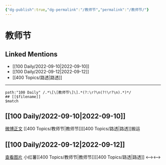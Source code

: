 ```yaml
---
{"dg-publish":true,"dg-permalink":"/教师节","permalink":"/教师节/"}
---
```


# 教师节

## Linked Mentions
- [[100 Daily/2022-09-10\|2022-09-10]]
- [[100 Daily/2022-09-12\|2022-09-12]]
- [[400 Topics/路透\|路透]]


---

```expander
path:"100 Daily" /.*\[\[教师节\]\].*(?:\r?\n(?!\r?\n).*)*/
## [[$filename]]
$match
```
## [[100 Daily/2022-09-10\|2022-09-10]]
[微博正文](https://m.weibo.cn/5688941264/4812239275825846) [[400 Topics/教师节\|教师节]][[400 Topics/路透\|路透]]搬运
## [[100 Daily/2022-09-12\|2022-09-12]]
[查看图片](https://wx4.sinaimg.cn/large/0088n2Pggy1h648a7ii38j30k00zkwhj.jpg) 小红薯[[400 Topics/教师节\|教师节]][[400 Topics/路透\|路透]]
<--><-->